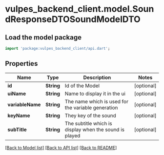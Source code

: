 # vulpes_backend_client.model.SoundResponseDTOSoundModelDTO

## Load the model package
```dart
import 'package:vulpes_backend_client/api.dart';
```

## Properties
Name | Type | Description | Notes
------------ | ------------- | ------------- | -------------
**id** | **String** | Id of the Model | [optional] 
**uiName** | **String** | Name to display it in the ui | [optional] 
**variableName** | **String** | The name which is used for the variable generation | [optional] 
**keyName** | **String** | They key of the sound | [optional] 
**subTitle** | **String** | The subtitle which is display when the sound is played | [optional] 

[[Back to Model list]](../README.md#documentation-for-models) [[Back to API list]](../README.md#documentation-for-api-endpoints) [[Back to README]](../README.md)



